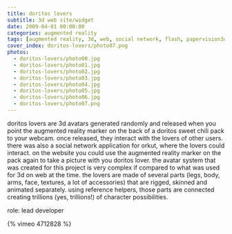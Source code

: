```yaml
---
title: doritos lovers
subtitle: 3d web site/widget
date: 2009-04-01 00:00:00
categories: augmented reality
tags: [augmented reality, 3d, web, social network, flash, papervision3d, actionscript, doritos]
cover_index: doritos-lovers/photo07.png
photos:
  - doritos-lovers/photo00.jpg
  - doritos-lovers/photo01.jpg
  - doritos-lovers/photo02.jpg
  - doritos-lovers/photo03.jpg
  - doritos-lovers/photo04.jpg
  - doritos-lovers/photo05.jpg
  - doritos-lovers/photo06.jpg
  - doritos-lovers/photo07.png
---
```

doritos lovers are 3d avatars generated randomly and released when you point the augmented reality marker on the back of a doritos sweet chili pack to your webcam. once released, they interact with the lovers of other users. there was also a social network application for orkut, where the lovers could interact. on the website you could use the augmented reality marker on the pack again to take a picture with you doritos lover. the avatar system that was created for this project is very complex if compared to what was used for 3d on web at the time. the lovers are made of several parts (legs, body, arms, face, textures, a lot of accessories) that are rigged, skinned and animated separately. using reference helpers, those parts are connected creating trillions (yes, trillions!) of character possibilities.

role: lead developer

{% vimeo 4712828 %}

